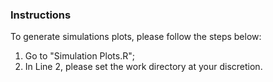 ### Instructions
To generate simulations plots, please follow the steps below:
1. Go to "Simulation Plots.R";
2. In Line 2, please set the work directory at your discretion.
